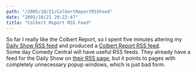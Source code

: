 ```yaml
---
path: "/2005/10/21/ColbertReportRSSFeed" 
date: "2005/10/21 20:22:47" 
title: "Colbert Report RSS Feed" 
---
```

So far I really like the Colbert Report, so I spent five minutes altering my <a href="http://weblog.randomchaos.com/rss/dailyshow.xml">Daily Show RSS feed</a> and produced a <a href="http://weblog.randomchaos.com/rss/colbertreport.xml">Colbert Report RSS feed</a>.<br>Some day Comedy Central will have useful RSS feeds. They already have a feed for the Daily Show on <a href="http://www.comedycentral.com/rss/index.jhtml">their RSS page</a>, but it points to pages with completely unnecessary popup windows, which is just bad form.